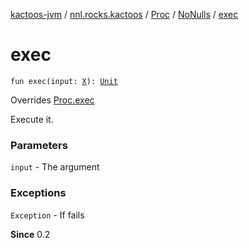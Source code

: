 [kactoos-jvm](../../../index.md) / [nnl.rocks.kactoos](../../index.md) / [Proc](../index.md) / [NoNulls](index.md) / [exec](./exec.md)

# exec

`fun exec(input: `[`X`](index.md#X)`): `[`Unit`](https://kotlinlang.org/api/latest/jvm/stdlib/kotlin/-unit/index.html)

Overrides [Proc.exec](../exec.md)

Execute it.

### Parameters

`input` - The argument

### Exceptions

`Exception` - If fails

**Since**
0.2

